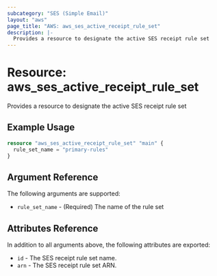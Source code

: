 ```yaml
---
subcategory: "SES (Simple Email)"
layout: "aws"
page_title: "AWS: aws_ses_active_receipt_rule_set"
description: |-
  Provides a resource to designate the active SES receipt rule set
---
```


# Resource: aws_ses_active_receipt_rule_set

Provides a resource to designate the active SES receipt rule set

## Example Usage

```terraform
resource "aws_ses_active_receipt_rule_set" "main" {
  rule_set_name = "primary-rules"
}
```

## Argument Reference

The following arguments are supported:

* `rule_set_name` - (Required) The name of the rule set

## Attributes Reference

In addition to all arguments above, the following attributes are exported:

* `id` - The SES receipt rule set name.
* `arn` - The SES receipt rule set ARN.
